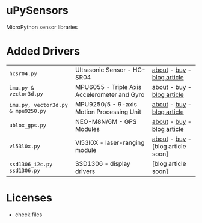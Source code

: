 # uPySensors
MicroPython sensor libraries


# Added Drivers

|   |   |   |
|:--|:--|:--|
|`hcsr04.py`|Ultrasonic Sensor - HC-SR04 | [about](https://cdn.sparkfun.com/datasheets/Sensors/Proximity/HCSR04.pdf) - [buy](https://www.banggood.com/de/Wholesale-Ultrasonic-Module-HC-SR04-Distance-Measuring-Ranging-Transducer-Sensor-p-40313.html?p=QW0903761303201409LG) - [blog article](https://lemariva.com/blog/2018/06/tutorial-getting-started-with-micropython-sensors)|
|`imu.py & vector3d.py`| MPU6055 - Triple Axis Accelerometer and Gyro |[about](https://www.invensense.com/products/motion-tracking/6-axis/mpu-6500/) - [buy](https://www.banggood.com/de/5pcs-GY-6500-MPU6500-6DOF-6-Axis-Attitude-Acceleration-Gyroscope-Sensor-Module-SPI-Interface-p-1291399.html?p=QW0903761303201409LG) - [blog article](https://lemariva.com/blog/2018/06/micropython-camera-stabilisation-application)||
|`imu.py, vector3d.py & mpu9250.py`| MPU9250/5 - 9-axis Motion Processing Unit |[about](https://www.invensense.com/products/motion-tracking/9-axis/mpu-9250/) - [buy](https://www.banggood.com/de/GY-91-MPU9250-BMP280-10DOF-Acceleration-Gyroscope-Compass-Nine-Shaft-Sensor-Module-p-1129541.html?p=QW0903761303201409LG) - [blog article](https://lemariva.com/blog/2018/06/micropython-camera-stabilisation-application)|
|`ublox_gps.py` | NEO-M8N/6M - GPS Modules |[about](https://www.u-blox.com/de/product/neo-m8-series) - [buy](https://rover.ebay.com/rover/1/707-53477-19255-0/1?toolid=20001&campid=5338002758&customid=link&mpre=http%3A%2F%2Fwww.ebay.de%2Fitm%2F272470133068%3F_trksid%3Dp2060353.m2749.l2649%26ssPageName%3DSTRK%253AMEBIDX%253AIT) - [blog article](https://lemariva.com/blog/2017/04/wipy-2-0-weather-report-neo-m8n)|
|`vl53l0x.py` |  Vl53l0X - laser-ranging module |[about](http://www.st.com/en/imaging-and-photonics-solutions/vl53l0x.html) - [buy](https://www.banggood.com/de/GY-530-VL53L0X-Laser-Ranging-Sensor-Module-IIC-Communication-Ranging-Module-p-1201341.html?p=QW0903761303201409LG) - [blog article soon]|
|`ssd1306_i2c.py` `ssd1306.py` | SSD1306 - display drivers | [blog article soon] |

# Licenses
* check files

